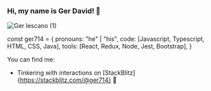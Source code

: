 ### Hi, my name is Ger David! 👋

![Ger lescano (1)](https://user-images.githubusercontent.com/62574447/123547432-23479900-d737-11eb-8611-ac47fc90faa1.png)

const ger714 = {
  pronouns: "he" | "his",
  code: [Javascript, Typescript, HTML, CSS, Java],
  tools: [React, Redux, Node, Jest, Bootstrap],
}

You can find me:
- Tinkering with interactions on [StackBlitz]{https://stackblitz.com/@ger714} 🏓
